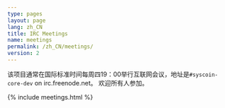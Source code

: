 ```yaml
---
type: pages
layout: page
lang: zh_CN
title: IRC Meetings
name: meetings
permalink: /zh_CN/meetings/
version: 2
---
```

该项目通常在国际标准时间每周四19：00举行互联网会议，地址是`#syscoin-core-dev` on irc.freenode.net。
欢迎所有人参加。

{% include meetings.html %}